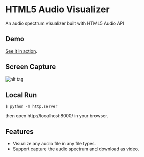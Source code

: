 HTML5 Audio Visualizer
======================

An audio spectrum visualizer built with HTML5 Audio API

Demo
---
[See it in action](http://wayou.github.io/HTML5_Audio_Visualizer/).

Screen Capture
---

![alt tag](https://raw.github.com/Huixxi/HTML5_Audio_Visualizer/main/sources/image.png)

Local Run 
--- 
``` shell
$ python -m http.server
```
then open http://localhost:8000/ in your browser.

Features
---
* Visualize any audio file in any file types.
* Support capture the audio spectrum and download as video.
